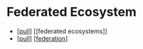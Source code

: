 # Federated Ecosystem

- [[pull]] [[federated ecosystems]]
- [[pull]] [[federation]]


[//begin]: # "Autogenerated link references for markdown compatibility"
[pull]: pull "Pull"
[federation]: federation "Federation"
[push]: push "Push"
[fediverse.party]: fediverse "Fediverse"
[go]: go "Go"
[//end]: # "Autogenerated link references"